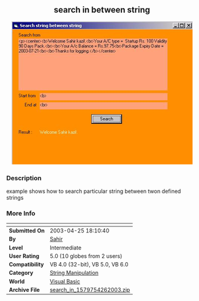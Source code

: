 ﻿<div align="center">

## search in  between string

<img src="PIC2003426845271530.jpg">
</div>

### Description

example shows how to search particular string between twon defined strings
 
### More Info
 


<span>             |<span>
---                |---
**Submitted On**   |2003-04-25 18:10:40
**By**             |[Sahir ](https://github.com/Planet-Source-Code/PSCIndex/blob/master/ByAuthor/sahir.md)
**Level**          |Intermediate
**User Rating**    |5.0 (10 globes from 2 users)
**Compatibility**  |VB 4\.0 \(32\-bit\), VB 5\.0, VB 6\.0
**Category**       |[String Manipulation](https://github.com/Planet-Source-Code/PSCIndex/blob/master/ByCategory/string-manipulation__1-5.md)
**World**          |[Visual Basic](https://github.com/Planet-Source-Code/PSCIndex/blob/master/ByWorld/visual-basic.md)
**Archive File**   |[search\_in\_1579754262003\.zip](https://github.com/Planet-Source-Code/sahir-search-in-between-string__1-45054/archive/master.zip)








